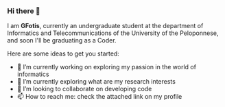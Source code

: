 ### Hi there 👋


I am **GFotis**, currently an undergraduate student at the department of Informatics and Telecommunications of the University of the Peloponnese, and soon I'll be graduating as a Coder.

Here are some ideas to get you started:

- 🔭 I’m currently working on exploring my passion in the world of informatics
- 🌱 I’m currently exploring what are my research interests
- 👯 I’m looking to collaborate on developing code
- 📫 How to reach me: check the attached link on my profile
